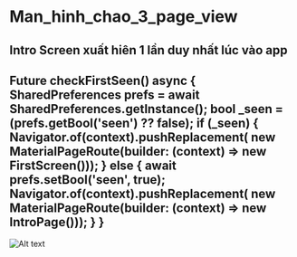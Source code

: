 # Man_hinh_chao_3_page_view
Intro Screen xuất hiên 1 lần duy nhất lúc vào app
-----------------
Future checkFirstSeen() async {
    SharedPreferences prefs = await SharedPreferences.getInstance();
    bool _seen = (prefs.getBool('seen') ?? false);
    if (_seen) {
      Navigator.of(context).pushReplacement(
          new MaterialPageRoute(builder: (context) => new FirstScreen()));
    } else {
      await prefs.setBool('seen', true);
      Navigator.of(context).pushReplacement(
          new MaterialPageRoute(builder: (context) => new IntroPage()));
    }
  }
  -----------------------------------------------

![Alt text](https://i.ibb.co/N3Wj79H/Screenshot-1602044935.png "Optional title")
